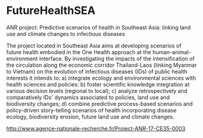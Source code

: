 # FutureHealthSEA
ANR project: Predictive scenarios of health in Southeast Asia: linking land use and climate changes to infectious diseases

The project located in Southeast Asia aims at developing scenarios of future health embodied in the One
Health approach at the human-animal-environment interface. By investigating the impacts of the
intensification of the circulation along the economic corridor Thailand-Laos (linking Myanmar to Vietnam)
on the evolution of infectious diseases (IDs) of public health interests it intends to: a) integrate ecology and
environmental sciences with health sciences and policies: b) foster scientific knowledge integration at
various decision levels (regional to local); c) analyze retrospectively and comparatively IDs' dynamics
associated to policies, land use and biodiversity changes; d) combine predictive process-based scenarios and
policy-driven story-telling scenarios of health incorporating disease ecology, biodiversity erosion, future land
use and climate changes.

http://www.agence-nationale-recherche.fr/Project-ANR-17-CE35-0003
